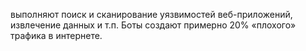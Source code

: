 выполняют поиск и сканирование уязвимостей веб-приложений, извлечение данных и т.п. Боты создают примерно 20% «плохого» трафика в интернете.